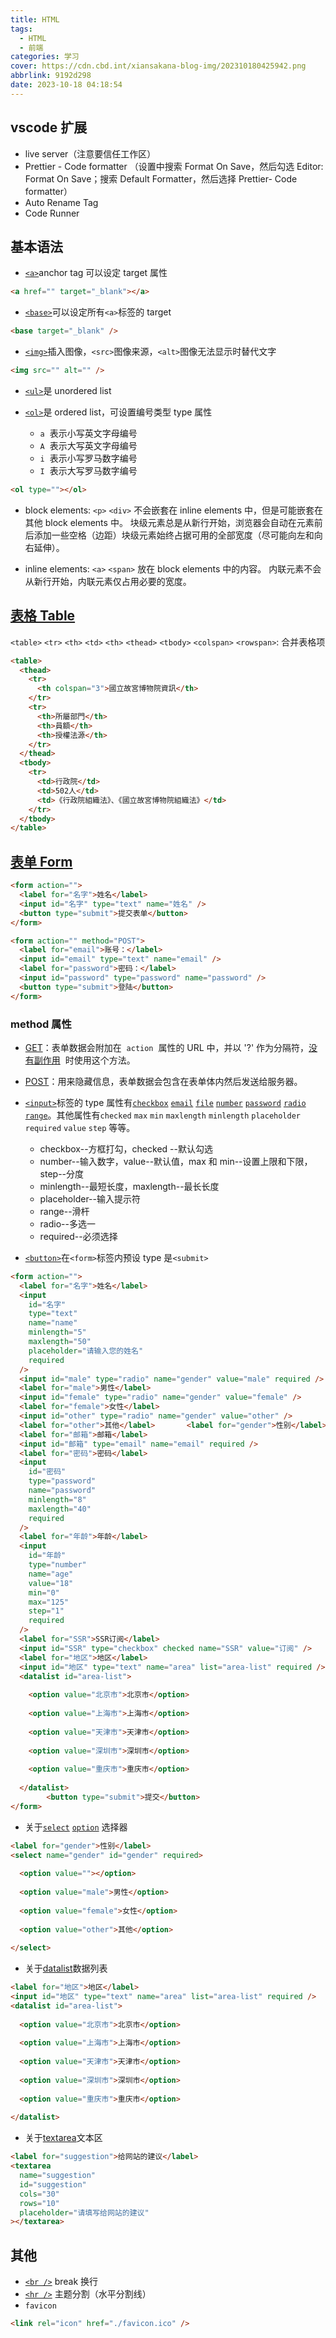 ```yaml
---
title: HTML
tags:
  - HTML
  - 前端
categories: 学习
cover: https://cdn.cbd.int/xiansakana-blog-img/202310180425942.png
abbrlink: 9192d298
date: 2023-10-18 04:18:54
---
```


## vscode 扩展

- live server（注意要信任工作区）
- Prettier - Code formatter （设置中搜索 Format On Save，然后勾选 Editor: Format On Save；搜索 Default Formatter，然后选择 Prettier- Code formatter）
- Auto Rename Tag
- Code Runner

## 基本语法

- [`<a>`](https://developer.mozilla.org/zh-CN/docs/Web/HTML/Element/a)anchor tag 可以设定 target 属性

```html
<a href="" target="_blank"></a>
```

- [`<base>`](https://developer.mozilla.org/zh-CN/docs/Web/HTML/Element/base)可以设定所有`<a>`标签的 target

```html
<base target="_blank" />
```

- [`<img>`](https://developer.mozilla.org/zh-CN/docs/Web/HTML/Element/img)插入图像，`<src>`图像来源，`<alt>`图像无法显示时替代文字

```html
<img src="" alt="" />
```

- [`<ul>`](https://developer.mozilla.org/zh-CN/docs/Web/HTML/Element/ul)是 unordered list

- [`<ol>`](https://developer.mozilla.org/zh-CN/docs/Web/HTML/Element/ol)是 ordered list，可设置编号类型 type 属性
  - `a`  表示小写英文字母编号
  - `A`  表示大写英文字母编号
  - `i`  表示小写罗马数字编号
  - `I`  表示大写罗马数字编号

```html
<ol type=""></ol>
```

- block elements: `<p>` `<div>`
  不会嵌套在 inline elements 中，但是可能嵌套在其他 block elements 中。
  块级元素总是从新行开始，浏览器会自动在元素前后添加一些空格（边距）块级元素始终占据可用的全部宽度（尽可能向左和向右延伸）。

- inline elements: `<a>` `<span>`
  放在 block elements 中的内容。
  内联元素不会从新行开始，内联元素仅占用必要的宽度。

## [表格 Table](https://developer.mozilla.org/zh-CN/docs/Web/HTML/Element/table)

`<table>` `<tr>` `<th>` `<td>` `<th>` `<thead>` `<tbody>`
`<colspan>` `<rowspan>`: 合并表格项

```html
<table>
  <thead>
    <tr>
      <th colspan="3">國立故宮博物院資訊</th>
    </tr>
    <tr>
      <th>所屬部門</th>
      <th>員額</th>
      <th>授權法源</th>
    </tr>
  </thead>
  <tbody>
    <tr>
      <td>行政院</td>
      <td>502人</td>
      <td>《行政院組織法》、《國立故宮博物院組織法》</td>
    </tr>
  </tbody>
</table>
```

## [表单 Form](https://developer.mozilla.org/zh-CN/docs/Web/HTML/Element/form)

```html
<form action="">
  <label for="名字">姓名</label>
  <input id="名字" type="text" name="姓名" />
  <button type="submit">提交表单</button>
</form>
```

```html
<form action="" method="POST">
  <label for="email">账号：</label>
  <input id="email" type="text" name="email" />
  <label for="password">密码：</label>
  <input id="password" type="password" name="password" />
  <button type="submit">登陆</button>
</form>
```

### method 属性

- [GET](https://developer.mozilla.org/zh-CN/docs/Web/HTTP/Methods/GET)：表单数据会附加在  `action`  属性的 URL 中，并以 '?' 作为分隔符，[没有副作用](https://developer.mozilla.org/zh-CN/docs/Glossary/Idempotent)  时使用这个方法。
- [POST](https://developer.mozilla.org/zh-CN/docs/Web/HTTP/Methods/POST)：用来隐藏信息，表单数据会包含在表单体内然后发送给服务器。

- [`<input>`](https://developer.mozilla.org/zh-CN/docs/Web/HTML/Element/input)标签的 type 属性有[`checkbox`](https://developer.mozilla.org/zh-CN/docs/Web/HTML/Element/input/checkbox) [`email`](https://developer.mozilla.org/zh-CN/docs/Web/HTML/Element/input/email) [`file`](https://developer.mozilla.org/zh-CN/docs/Web/HTML/Element/input/file) [`number`](https://developer.mozilla.org/zh-CN/docs/Web/HTML/Element/input/number) [`password`](https://developer.mozilla.org/zh-CN/docs/Web/HTML/Element/input/password) [`radio`](https://developer.mozilla.org/zh-CN/docs/Web/HTML/Element/input/radio) [`range`](https://developer.mozilla.org/zh-CN/docs/Web/HTML/Element/input/range)。其他属性有`checked` `max` `min` `maxlength` `minlength` `placeholder` `required` `value` `step` 等等。
  - checkbox--方框打勾，checked --默认勾选
  - number--输入数字，value--默认值，max 和 min--设置上限和下限，step--分度
  - minlength--最短长度，maxlength--最长长度
  - placeholder--输入提示符
  - range--滑杆
  - radio--多选一
  - required--必须选择
- [`<button>`](https://developer.mozilla.org/zh-CN/docs/Web/HTML/Element/button)在`<form>`标签内预设 type 是`<submit>`

```html
<form action="">
  <label for="名字">姓名</label>      
  <input
    id="名字"
    type="text"
    name="name"
    minlength="5"
    maxlength="50"
    placeholder="请输入您的姓名"
    required
  />
  <input id="male" type="radio" name="gender" value="male" required />    
  <label for="male">男性</label>      
  <input id="female" type="radio" name="gender" value="female" />      
  <label for="female">女性</label>      
  <input id="other" type="radio" name="gender" value="other" />      
  <label for="other">其他</label>       <label for="gender">性别</label>      
  <label for="邮箱">邮箱</label>      
  <input id="邮箱" type="email" name="email" required />      
  <label for="密码">密码</label>      
  <input
    id="密码"
    type="password"
    name="password"
    minlength="8"
    maxlength="40"
    required
  />
  <label for="年龄">年龄</label>      
  <input
    id="年龄"
    type="number"
    name="age"
    value="18"
    min="0"
    max="125"
    step="1"
    required
  />
  <label for="SSR">SSR订阅</label>      
  <input id="SSR" type="checkbox" checked name="SSR" value="订阅" />      
  <label for="地区">地区</label>      
  <input id="地区" type="text" name="area" list="area-list" required />      
  <datalist id="area-list">
           
    <option value="北京市">北京市</option>
           
    <option value="上海市">上海市</option>
           
    <option value="天津市">天津市</option>
           
    <option value="深圳市">深圳市</option>
           
    <option value="重庆市">重庆市</option>
         
  </datalist>
        <button type="submit">提交</button>    
</form>
```

- 关于[`select`](https://developer.mozilla.org/zh-CN/docs/Web/HTML/Element/select) [`option`](https://developer.mozilla.org/zh-CN/docs/Web/HTML/Element/option) 选择器

```html
<label for="gender">性别</label>      
<select name="gender" id="gender" required>
         
  <option value=""></option>
         
  <option value="male">男性</option>
         
  <option value="female">女性</option>
         
  <option value="other">其他</option>
       
</select>
```

- 关于[datalist](https://developer.mozilla.org/zh-CN/docs/Web/HTML/Element/datalist)数据列表

```html
<label for="地区">地区</label>      
<input id="地区" type="text" name="area" list="area-list" required />      
<datalist id="area-list">
         
  <option value="北京市">北京市</option>
         
  <option value="上海市">上海市</option>
         
  <option value="天津市">天津市</option>
         
  <option value="深圳市">深圳市</option>
         
  <option value="重庆市">重庆市</option>
       
</datalist>
```

- 关于[textarea](https://developer.mozilla.org/zh-CN/docs/Web/HTML/Element/textarea)文本区

```html
<label for="suggestion">给网站的建议</label>      
<textarea
  name="suggestion"
  id="suggestion"
  cols="30"
  rows="10"
  placeholder="请填写给网站的建议"
></textarea>
```

## 其他

- [`<br />`](https://developer.mozilla.org/zh-CN/docs/Web/HTML/Element/br) break 换行
- [`<hr />`](https://developer.mozilla.org/zh-CN/docs/Web/HTML/Element/hr) 主题分割（水平分割线）
- `favicon`

```html
<link rel="icon" href="./favicon.ico" />
```
